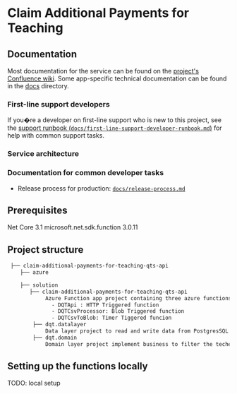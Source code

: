 # Claim Additional Payments for Teaching

## Documentation

Most documentation for the service can be found on the
[project's Confluence wiki](https://dfedigital.atlassian.net/wiki/spaces/TP/pages/2467004479/ECP+DQT+Integration+Useful+Links).
Some app-specific technical documentation can be found in the [docs](docs)
directory.

### First-line support developers

If you�re a developer on first-line support who is new to this project, see the
[support runbook (`docs/first-line-support-developer-runbook.md`)](docs/first-line-support-developer-runbook.md)
for help with common support tasks.

### Service architecture

### Documentation for common developer tasks

- Release process for production:
  [`docs/release-process.md`](docs/release-process.md)

## Prerequisites

Net Core 3.1
microsoft.net.sdk.function 3.0.11

## Project structure

```bash
 ├── claim-additional-payments-for-teaching-qts-api
    ├── azure

    ├── solution
       ├── claim-additional-payments-for-teaching-qts-api
            Azure Function app project containing three azure functions
              - DQTApi : HTTP Triggered function
              - DQTCsvProcessor: Blob Triggered function
              - DQTCsvToBlob: Timer Tiggered funcion
        ├── dqt.datalayer
            Data layer project to read and write data from PostgresSQL
        ├── dqt.domain
            Domain layer project implement business to filter the techer qualification records by TRN number
```

## Setting up the functions locally

TODO: local setup

